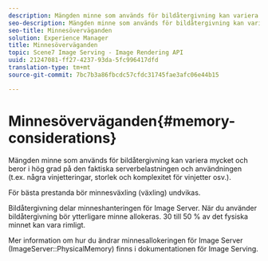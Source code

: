 ```yaml
---
description: Mängden minne som används för bildåtergivning kan variera mycket och beror i hög grad på den faktiska serverbelastningen och användningen (t.ex. några vinjetteringar, storlek och komplexitet för vinjetter osv.).
seo-description: Mängden minne som används för bildåtergivning kan variera mycket och beror i hög grad på den faktiska serverbelastningen och användningen (t.ex. några vinjetteringar, storlek och komplexitet för vinjetter osv.).
seo-title: Minnesöverväganden
solution: Experience Manager
title: Minnesöverväganden
topic: Scene7 Image Serving - Image Rendering API
uuid: 21247081-ff27-4237-93da-5fc996417dfd
translation-type: tm+mt
source-git-commit: 7bc7b3a86fbcdc57cfdc31745fae3afc06e44b15

---
```



# Minnesöverväganden{#memory-considerations}

Mängden minne som används för bildåtergivning kan variera mycket och beror i hög grad på den faktiska serverbelastningen och användningen (t.ex. några vinjetteringar, storlek och komplexitet för vinjetter osv.).

För bästa prestanda bör minnesväxling (växling) undvikas.

Bildåtergivning delar minneshanteringen för Image Server. När du använder bildåtergivning bör ytterligare minne allokeras. 30 till 50 % av det fysiska minnet kan vara rimligt.

Mer information om hur du ändrar minnesallokeringen för Image Server (ImageServer::PhysicalMemory) finns i dokumentationen för Image Serving.
